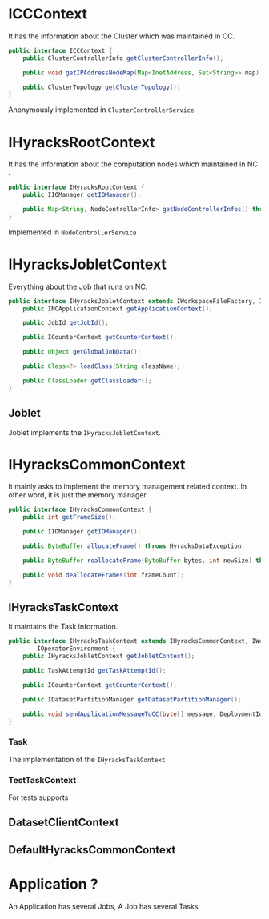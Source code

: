# ICCContext
It has the information about the Cluster which was maintained in CC.
```Java
public interface ICCContext {
    public ClusterControllerInfo getClusterControllerInfo();

    public void getIPAddressNodeMap(Map<InetAddress, Set<String>> map) throws Exception;

    public ClusterTopology getClusterTopology();
}
```
Anonymously implemented in `ClusterControllerService`.

# IHyracksRootContext
It has the information about the computation nodes which maintained in NC .

```Java
public interface IHyracksRootContext {
    public IIOManager getIOManager();

    public Map<String, NodeControllerInfo> getNodeControllerInfos() throws Exception;
}
```
Implemented in `NodeControllerService`

# IHyracksJobletContext
Everything about the Job that runs on NC.
```Java
public interface IHyracksJobletContext extends IWorkspaceFileFactory, IDeallocatableRegistry {
    public INCApplicationContext getApplicationContext();

    public JobId getJobId();

    public ICounterContext getCounterContext();

    public Object getGlobalJobData();

    public Class<?> loadClass(String className);

    public ClassLoader getClassLoader();
}
```

## Joblet
Joblet implements the `IHyracksJobletContext`. 

# IHyracksCommonContext
It mainly asks to implement the memory management related context. In other word, it is 
just the memory manager.

```Java
public interface IHyracksCommonContext {
    public int getFrameSize();

    public IIOManager getIOManager();

    public ByteBuffer allocateFrame() throws HyracksDataException;

    public ByteBuffer reallocateFrame(ByteBuffer bytes, int newSize) throws HyracksDataException;

    public void deallocateFrames(int frameCount);
}
```

## IHyracksTaskContext
It maintains the Task information.

```Java
public interface IHyracksTaskContext extends IHyracksCommonContext, IWorkspaceFileFactory, IDeallocatableRegistry,
        IOperatorEnvironment {
    public IHyracksJobletContext getJobletContext();

    public TaskAttemptId getTaskAttemptId();

    public ICounterContext getCounterContext();

    public IDatasetPartitionManager getDatasetPartitionManager();

    public void sendApplicationMessageToCC(byte[] message, DeploymentId deploymendId, String nodeId) throws Exception;
}
```

### Task
The implementation of the `IHyracksTaskContext`


### TestTaskContext
For tests supports

## DatasetClientContext
## DefaultHyracksCommonContext

# Application ? 
An Application has several Jobs, A Job has several Tasks. 
